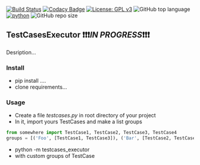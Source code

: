 [![Build Status](https://travis-ci.com/JBthePenguin/TestCasesExecutor.svg?branch=master)](https://travis-ci.com/JBthePenguin/TestCasesExecutor)
[![Codacy Badge](https://api.codacy.com/project/badge/Grade/3a8b61108c5c4b6188ffa3396433ced9)](https://www.codacy.com/manual/JBthePenguin/TestCasesExecutor?utm_source=github.com&amp;utm_medium=referral&amp;utm_content=JBthePenguin/TestCasesExecutor&amp;utm_campaign=Badge_Grade)
[![License: GPL v3](https://img.shields.io/badge/License-GPLv3-black.svg)](https://www.gnu.org/licenses/gpl-3.0)
![GitHub top language](https://img.shields.io/github/languages/top/JBthePenguin/TestCasesExecutor)
[![python](https://img.shields.io/badge/python-3.7.5-yellow.svg)](https://www.python.org/downloads/) ![GitHub repo size](https://img.shields.io/github/repo-size/JBthePenguin/TestCasesExecutor)
##  TestCasesExecutor :exclamation::exclamation::exclamation:***IN PROGRESS***:exclamation::exclamation::exclamation:

Desription...

### Install
-  pip install ....
-  clone requirements...

### Usage
-  Create a file *testcases.py* in root directory of your project
-  In it, import yours TestCases and make a list groups
``` python
from somewhere import TestCase1, TestCase2, TestCase3, TestCase4
groups = [('Foo', [TestCase1, TestCase3]), ('Bar', [TestCase2, TestCase4]), ...]  
```
-  python -m testcases_executor
-  with custom groups of TestCase
